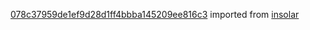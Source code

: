 [078c37959de1ef9d28d1ff4bbba145209ee816c3](https://github.com/insolar/insolar/commit/078c37959de1ef9d28d1ff4bbba145209ee816c3) imported from [insolar](https://github.com/insolar/insolar)
